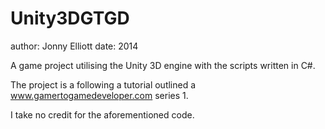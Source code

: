 Unity3DGTGD
===========

author: Jonny Elliott
date: 2014

A game project utilising the Unity 3D engine with the scripts written in C#.

The project is a following a tutorial outlined a www.gamertogamedeveloper.com series 1.

I take no credit for the aforementioned code.

